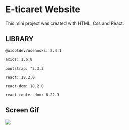 <h1>E-ticaret Website</h1>

This mini project was created with HTML, Css and React.

<h2>LIBRARY</h2>

    @uidotdev/usehooks: 2.4.1

    axios: 1.6.8

    bootstrap: "5.3.3

    react: 18.2.0

    react-dom: 18.2.0

    react-router-dom: 6.22.3

<h2>Screen Gif</h2>

![](ticaret.gif)
